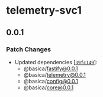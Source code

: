 # telemetry-svc1

## 0.0.1

### Patch Changes

- Updated dependencies [[`39fc149`](https://github.com/nicolabovolato/basica/commit/39fc14933b633a7ad0177e556bd03092d9f05815)]:
  - @basica/fastify@0.0.1
  - @basica/telemetry@0.0.1
  - @basica/config@0.0.1
  - @basica/core@0.0.1
